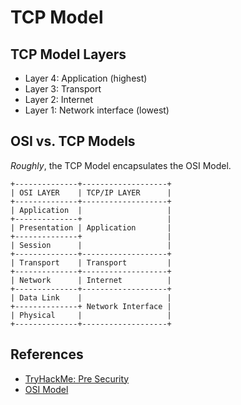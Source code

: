 # TCP Model

## TCP Model Layers

* Layer 4: Application (highest)
* Layer 3: Transport
* Layer 2: Internet
* Layer 1: Network interface (lowest)

## OSI vs. TCP Models

*Roughly*, the TCP Model encapsulates the OSI Model.

```
+--------------+-------------------+
| OSI LAYER    | TCP/IP LAYER      |
+--------------+-------------------+
| Application  |                   |
+--------------+                   |
| Presentation | Application       |
+--------------+                   |
| Session      |                   |
+--------------+-------------------+
| Transport    | Transport         |
+--------------+-------------------+
| Network      | Internet          |
+--------------+-------------------+
| Data Link    |                   |
+--------------+ Network Interface |
| Physical     |                   |
+--------------+-------------------+
```

## References

* [TryHackMe: Pre Security](https://tryhackme.com/path/outline/presecurity)
* [OSI Model](./OSI%20Model.md)
